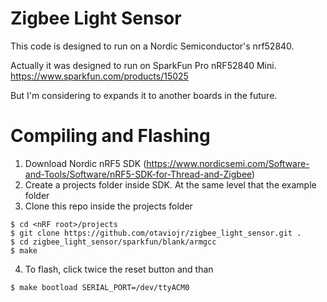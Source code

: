 # Zigbee Light Sensor

This code is designed to run on a Nordic Semiconductor's nrf52840. 

Actually it was designed to run on SparkFun Pro nRF52840 Mini.
https://www.sparkfun.com/products/15025

But I'm considering to expands it to another boards in the future.

# Compiling and Flashing

1. Download Nordic nRF5 SDK (https://www.nordicsemi.com/Software-and-Tools/Software/nRF5-SDK-for-Thread-and-Zigbee)
2. Create a projects folder inside SDK. At the same level that the example folder
3. Clone this repo inside the projects folder
```
$ cd <nRF root>/projects
$ git clone https://github.com/otaviojr/zigbee_light_sensor.git .
$ cd zigbee_light_sensor/sparkfun/blank/armgcc
$ make
```
4. To flash, click twice the reset button and than

```
$ make bootload SERIAL_PORT=/dev/ttyACM0 
```
